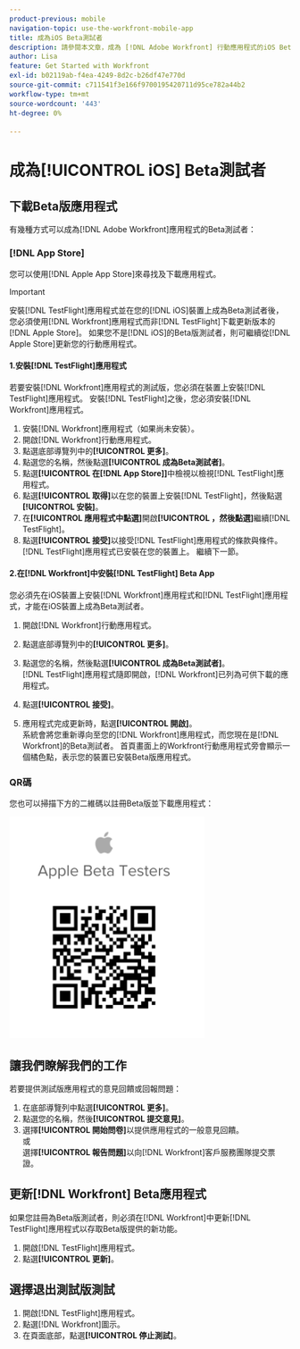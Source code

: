 ```yaml
---
product-previous: mobile
navigation-topic: use-the-workfront-mobile-app
title: 成為iOS Beta測試者
description: 請參閱本文章，成為 [!DNL Adobe Workfront] 行動應用程式的iOS Beta測試者。
author: Lisa
feature: Get Started with Workfront
exl-id: b02119ab-f4ea-4249-8d2c-b26df47e770d
source-git-commit: c711541f3e166f9700195420711d95ce782a44b2
workflow-type: tm+mt
source-wordcount: '443'
ht-degree: 0%

---
```


# 成為[!UICONTROL iOS] Beta測試者

## 下載Beta版應用程式

有幾種方式可以成為[!DNL Adobe Workfront]應用程式的Beta測試者：

### [!DNL App Store]

您可以使用[!DNL Apple App Store]來尋找及下載應用程式。

>[!IMPORTANT]
>
>安裝[!DNL TestFlight]應用程式並在您的[!DNL iOS]裝置上成為Beta測試者後，您必須使用[!DNL Workfront]應用程式而非[!DNL TestFlight]下載更新版本的[!DNL Apple Store]。 如果您不是[!DNL iOS]的Beta版測試者，則可繼續從[!DNL Apple Store]更新您的行動應用程式。

#### 1.安裝[!DNL TestFlight]應用程式

若要安裝[!DNL Workfront]應用程式的測試版，您必須在裝置上安裝[!DNL TestFlight]應用程式。 安裝[!DNL TestFlight]之後，您必須安裝[!DNL Workfront]應用程式。

1. 安裝[!DNL Workfront]應用程式（如果尚未安裝）。
1. 開啟[!DNL Workfront]行動應用程式。
1. 點選底部導覽列中的&#x200B;**[!UICONTROL 更多]**。
1. 點選您的名稱，然後點選&#x200B;**[!UICONTROL 成為Beta測試者]**。
1. 點選&#x200B;**[!UICONTROL 在[!DNL App Store]]**&#x200B;中檢視以檢視[!DNL TestFlight]應用程式。
1. 點選&#x200B;**[!UICONTROL 取得]**&#x200B;以在您的裝置上安裝[!DNL TestFlight]，然後點選&#x200B;**[!UICONTROL 安裝]**。
1. 在&#x200B;**[!UICONTROL 應用程式中點選]**&#x200B;開啟&#x200B;**[!UICONTROL ，然後點選]**&#x200B;繼續[!DNL TestFlight]。
1. 點選&#x200B;**[!UICONTROL 接受]**&#x200B;以接受[!DNL TestFlight]應用程式的條款與條件。\
   [!DNL TestFlight]應用程式已安裝在您的裝置上。 繼續下一節。

#### 2.在[!DNL Workfront]中安裝[!DNL TestFlight] Beta App

您必須先在iOS裝置上安裝[!DNL Workfront]應用程式和[!DNL TestFlight]應用程式，才能在iOS裝置上成為Beta測試者。

1. 開啟[!DNL Workfront]行動應用程式。
1. 點選底部導覽列中的&#x200B;**[!UICONTROL 更多]**。
1. 點選您的名稱，然後點選&#x200B;**[!UICONTROL 成為Beta測試者]**。\
   [!DNL TestFlight]應用程式隨即開啟，[!DNL Workfront]已列為可供下載的應用程式。

1. 點選&#x200B;**[!UICONTROL 接受]**。
1. 應用程式完成更新時，點選&#x200B;**[!UICONTROL 開啟]**。\
   系統會將您重新導向至您的[!DNL Workfront]應用程式，而您現在是[!DNL Workfront]的Beta測試者。 首頁畫面上的Workfront行動應用程式旁會顯示一個橘色點，表示您的裝置已安裝Beta版應用程式。

### QR碼

您也可以掃描下方的二維碼以註冊Beta版並下載應用程式：

![iOS QR碼](assets/ios-qr-code-350x397.png)

## 讓我們瞭解我們的工作

若要提供測試版應用程式的意見回饋或回報問題：

1. 在底部導覽列中點選&#x200B;**[!UICONTROL 更多]**。
1. 點選您的名稱，然後&#x200B;**[!UICONTROL 提交意見]**。
1. 選擇&#x200B;**[!UICONTROL 開始問卷]**&#x200B;以提供應用程式的一般意見回饋。\
   或\
   選擇&#x200B;**[!UICONTROL 報告問題]**&#x200B;以向[!DNL Workfront]客戶服務團隊提交票證。

## 更新[!DNL Workfront] Beta應用程式

如果您註冊為Beta版測試者，則必須在[!DNL Workfront]中更新[!DNL TestFlight]應用程式以存取Beta版提供的新功能。

1. 開啟[!DNL TestFlight]應用程式。
1. 點選&#x200B;**[!UICONTROL 更新]**。

## 選擇退出測試版測試

1. 開啟[!DNL TestFlight]應用程式。
1. 點選[!DNL Workfront]圖示。
1. 在頁面底部，點選&#x200B;**[!UICONTROL 停止測試]**。
